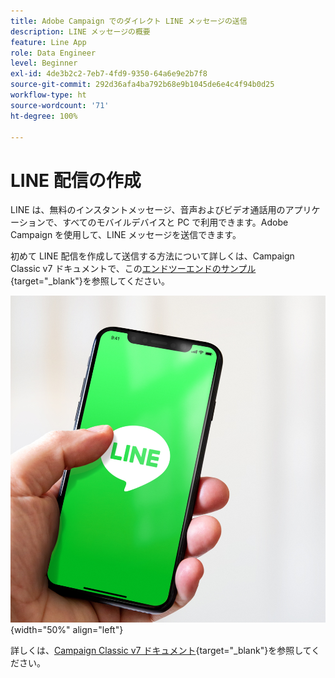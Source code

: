```yaml
---
title: Adobe Campaign でのダイレクト LINE メッセージの送信
description: LINE メッセージの概要
feature: Line App
role: Data Engineer
level: Beginner
exl-id: 4de3b2c2-7eb7-4fd9-9350-64a6e9e2b7f8
source-git-commit: 292d36afa4ba792b68e9b1045de6e4c4f94b0d25
workflow-type: ht
source-wordcount: '71'
ht-degree: 100%

---
```


# LINE 配信の作成

LINE は、無料のインスタントメッセージ、音声およびビデオ通話用のアプリケーションで、すべてのモバイルデバイスと PC で利用できます。Adobe Campaign を使用して、LINE メッセージを送信できます。

初めて LINE 配信を作成して送信する方法について詳しくは、Campaign Classic v7 ドキュメントで、この[エンドツーエンドのサンプル](https://experienceleague.adobe.com/docs/campaign-classic/using/sending-messages/line-channel.html?lang=ja#example--create-and-send-a-personalized-line-message){target="_blank"}を参照してください。

![](../assets/do-not-localize/LINE-msg.jpeg){width="50%" align="left"}

詳しくは、[Campaign Classic v7 ドキュメント](https://experienceleague.adobe.com/docs/campaign-classic/using/sending-messages/line-channel.html?lang=ja){target="_blank"}を参照してください。


